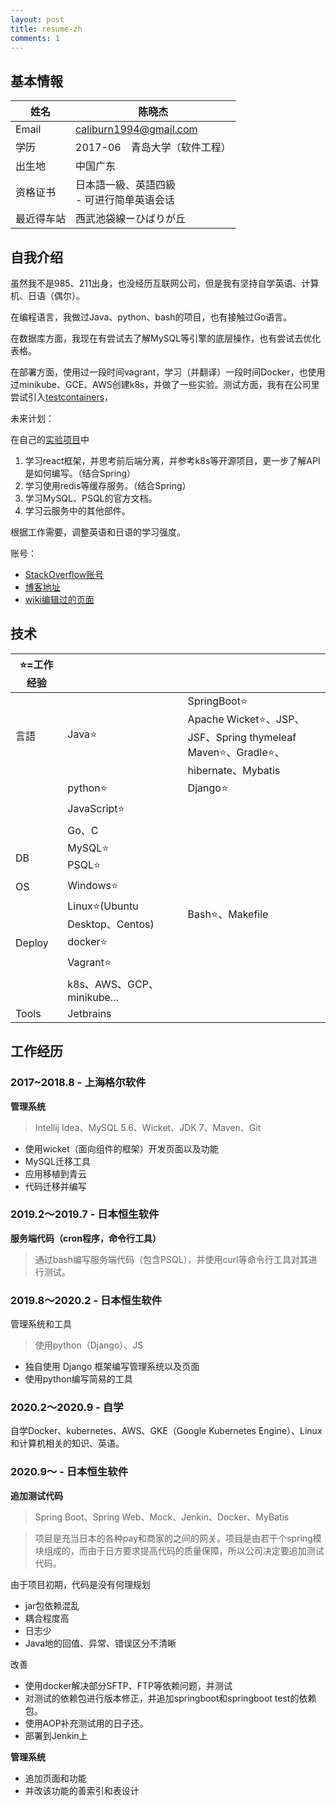 ```yaml
---
layout: post
title: resume-zh
comments: 1
---
```




## 基本情報

| 姓名       | 陈晓杰                                         |
| ---------- | ---------------------------------------------- |
| Email      | caliburn1994@gmail.com                         |
| 学历       | 2017-06　青岛大学（软件工程）                  |
| 出生地     | 中国广东                                       |
| 资格证书   | 日本語一級、英語四級<br />- 可进行简单英语会话 |
| 最近得车站 | 西武池袋線ーひばりが丘                         |

## 自我介绍

虽然我不是985、211出身，也没经历互联网公司，但是我有坚持自学英语、计算机、日语（偶尔）。

在编程语言，我做过Java、python、bash的项目，也有接触过Go语言。

在数据库方面，我现在有尝试去了解MySQL等引擎的底层操作，也有尝试去优化表格。

在部署方面，使用过一段时间vagrant，学习（并翻译）一段时间Docker，也使用过minikube、GCE、AWS创建k8s，并做了一些实验。测试方面，我有在公司里尝试引入[testcontainers](https://www.testcontainers.org/)，



未来计划：

在自己的[实验项目](https://github.com/caliburn1994/SpringBootNote)中

1. 学习react框架，并思考前后端分离，并参考k8s等开源项目，更一步了解API是如何编写。（结合Spring）
2. 学习使用redis等缓存服务。（结合Spring）
3. 学习MySQL、PSQL的官方文档。
4. 学习云服务中的其他部件。

根据工作需要，调整英语和日语的学习强度。



账号：

- [StackOverflow账号](https://stackoverflow.com/users/4883754/kyakya)
- [博客地址](https://kyakya.icu/tags)
- [wiki编辑过的页面](https://xtools.wmflabs.org/ec/zh.wikipedia/%E4%B9%9D%E5%8D%83%E9%B8%A6?uselang=zh-cn)

## 技术

| ⭐=工作经验 |                                |                                                              |
| ---------- | ------------------------------ | ------------------------------------------------------------ |
| 言語       | Java⭐                          | SpringBoot⭐<br />Apache Wicket⭐、JSP、JSF、Spring thymeleaf<br />Maven⭐、Gradle⭐、hibernate、Mybatis |
|            | python⭐                        | Django⭐                                                      |
|            | JavaScript⭐                    |                                                              |
|            | Go、C                          |                                                              |
| DB         | MySQL⭐<br />PSQL⭐              |                                                              |
| OS         | Windows⭐                       |                                                              |
|            | Linux⭐(Ubuntu Desktop、Centos) | Bash⭐、Makefile                                              |
| Deploy     | docker⭐                        |                                                              |
|            | Vagrant⭐                       |                                                              |
|            | k8s、AWS、GCP、minikube...     |                                                              |
| Tools      | Jetbrains                      |                                                              |

## 工作经历

### 2017~2018.8 - 上海格尔软件

**管理系统**

> Intellij Idea、MySQL 5.6、Wicket、JDK 7、Maven、Git

- 使用wicket（面向组件的框架）开发页面以及功能
- MySQL迁移工具
- 应用移植到青云
- 代码迁移并编写

### 2019.2～2019.7 - 日本恒生软件

**服务端代码（cron程序，命令行工具）**

> 通过bash编写服务端代码（包含PSQL），并使用curl等命令行工具对其进行测试。

### 2019.8～2020.2 - 日本恒生软件

管理系统和工具

> 使用python（Django）、JS

- 独自使用 Django 框架编写管理系统以及页面
- 使用python编写简易的工具

### 2020.2～2020.9 - 自学

自学Docker、kubernetes、AWS、GKE（Google Kubernetes Engine）、Linux和计算机相关的知识、英语。

### 2020.9～ - 日本恒生软件

**追加测试代码**

> Spring Boot、Spring Web、Mock、Jenkin、Docker、MyBatis

> 项目是充当日本的各种pay和商家的之间的网关。项目是由若干个spring模块组成的，而由于日方要求提高代码的质量保障，所以公司决定要追加测试代码。

由于项目初期，代码是没有何理规划

- jar包依赖混乱
- 耦合程度高
- 日志少
- Java地的回值、异常、错误区分不清晰

改善

- 使用docker解决部分SFTP、FTP等依赖问题，并测试
- 对测试的依赖包进行版本修正，并追加springboot和springboot test的依赖包。
- 使用AOP补充测试用的日子还。
- 部署到Jenkin上

**管理系统**

- 追加页面和功能
- 并改该功能的善索引和表设计






